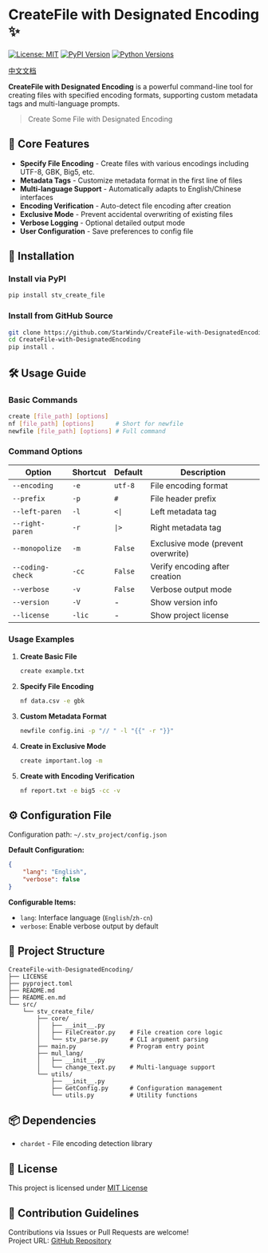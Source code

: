 # CreateFile with Designated Encoding ✨

[![License: MIT](https://img.shields.io/badge/License-MIT-yellow.svg)](https://github.com/StarWindv/CreateFile-with-DesignatedEncoding/blob/main/LICENSE)
[![PyPI Version](https://img.shields.io/pypi/v/stv_create_file)](https://pypi.org/project/stv_create_file/)
[![Python Versions](https://img.shields.io/pypi/pyversions/stv_create_file)](https://pypi.org/project/stv_create_file/)

[中文文档](./README.md)

**CreateFile with Designated Encoding** is a powerful command-line tool for creating files with specified encoding formats, supporting custom metadata tags and multi-language prompts.

> Create Some File with Designated Encoding

## 🌟 Core Features

- **Specify File Encoding** - Create files with various encodings including UTF-8, GBK, Big5, etc.
- **Metadata Tags** - Customize metadata format in the first line of files
- **Multi-language Support** - Automatically adapts to English/Chinese interfaces
- **Encoding Verification** - Auto-detect file encoding after creation
- **Exclusive Mode** - Prevent accidental overwriting of existing files
- **Verbose Logging** - Optional detailed output mode
- **User Configuration** - Save preferences to config file

## 🚀 Installation

### Install via PyPI

```bash
pip install stv_create_file
```

### Install from GitHub Source

```bash
git clone https://github.com/StarWindv/CreateFile-with-DesignatedEncoding.git
cd CreateFile-with-DesignatedEncoding
pip install .
```

## 🛠 Usage Guide

### Basic Commands

```bash
create [file_path] [options]
nf [file_path] [options]      # Short for newfile
newfile [file_path] [options] # Full command
```

### Command Options

| Option           | Shortcut | Default | Description                        |
|------------------|----------|---------|------------------------------------|
| `--encoding`     | `-e`     | `utf-8` | File encoding format               |
| `--prefix`       | `-p`     | `#`     | File header prefix                 |
| `--left-paren`   | `-l`     | `<\|`   | Left metadata tag                  |
| `--right-paren`  | `-r`     | `\|>`   | Right metadata tag                 |
| `--monopolize`   | `-m`     | `False` | Exclusive mode (prevent overwrite) |
| `--coding-check` | `-cc`    | `False` | Verify encoding after creation     |
| `--verbose`      | `-v`     | `False` | Verbose output mode                |
| `--version`      | `-V`     | -       | Show version info                  |
| `--license`      | `-lic`   | -       | Show project license               |

### Usage Examples

1. **Create Basic File**
   ```bash
   create example.txt
   ```

2. **Specify File Encoding**
   ```bash
   nf data.csv -e gbk
   ```

3. **Custom Metadata Format**
   ```bash
   newfile config.ini -p "// " -l "{{" -r "}}"
   ```

4. **Create in Exclusive Mode**
   ```bash
   create important.log -m
   ```

5. **Create with Encoding Verification**
   ```bash
   nf report.txt -e big5 -cc -v
   ```

## ⚙️ Configuration File

Configuration path: `~/.stv_project/config.json`

**Default Configuration:**
```json
{
    "lang": "English",
    "verbose": false
}
```

**Configurable Items:**
- `lang`: Interface language (`English`/`zh-cn`)
- `verbose`: Enable verbose output by default

## 📂 Project Structure

```
CreateFile-with-DesignatedEncoding/
├── LICENSE
├── pyproject.toml
├── README.md
├── README.en.md
└── src/
    └── stv_create_file/
        ├── core/
        │   ├── __init__.py
        │   ├── FileCreator.py    # File creation core logic
        │   └── stv_parse.py      # CLI argument parsing
        ├── main.py               # Program entry point
        ├── mul_lang/
        │   ├── __init__.py
        │   └── change_text.py    # Multi-language support
        └── utils/
            ├── __init__.py
            ├── GetConfig.py      # Configuration management
            └── utils.py          # Utility functions
```

## 📦 Dependencies

- `chardet` - File encoding detection library

## 📜 License

This project is licensed under [MIT License](https://github.com/StarWindv/CreateFile-with-DesignatedEncoding/blob/main/LICENSE)

## 🤝 Contribution Guidelines

Contributions via Issues or Pull Requests are welcome!  
Project URL: [GitHub Repository](https://github.com/StarWindv/CreateFile-with-DesignatedEncoding)